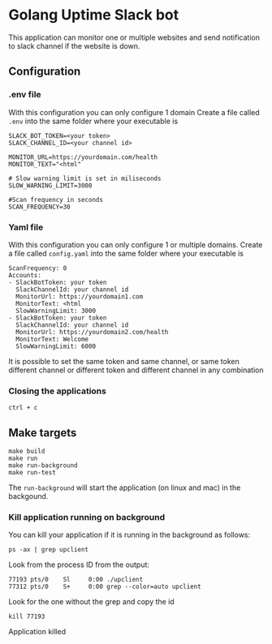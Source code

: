# Golang Uptime Slack bot

This application can monitor one or multiple websites and send notification to slack channel if the website is down.

## Configuration

### .env file
With this configuration you can only configure 1 domain
Create a file called ```.env``` into the same folder where your executable is

```
SLACK_BOT_TOKEN=<your token>
SLACK_CHANNEL_ID=<your channel id>

MONITOR_URL=https://yourdomain.com/health
MONITOR_TEXT="<html"

# Slow warning limit is set in miliseconds
SLOW_WARNING_LIMIT=3000

#Scan frequency in seconds
SCAN_FREQUENCY=30
```

### Yaml file
With this configuration you can only configure 1 or multiple domains.
Create a file called ```config.yaml``` into the same folder where your executable is

```
ScanFrequency: 0
Accounts:
- SlackBotToken: your token
  SlackChannelId: your channel id
  MonitorUrl: https://yourdomain1.com
  MonitorText: <html
  SlowWarningLimit: 3000
- SlackBotToken: your token
  SlackChannelId: your channel id
  MonitorUrl: https://yourdomain2.com/health
  MonitorText: Welcome 
  SlowWarningLimit: 6000
```

It is possible to set the same token and same channel, or same token different channel or different token and different channel in any combination

### Closing the applications
```
ctrl + c
```


## Make targets
```
make build
make run
make run-background
make run-test
```

The ```run-background``` will start the application (on linux and mac) in the backgound.

### Kill application running on background

You can kill your application if it is running in the background as follows:

```
ps -ax | grep upclient
```

Look from the process ID from the output:
```
77193 pts/0    Sl     0:00 ./upclient
77312 pts/0    S+     0:00 grep --color=auto upclient
```

Look for the one without the grep and copy the id
```
kill 77193
```

Application killed

